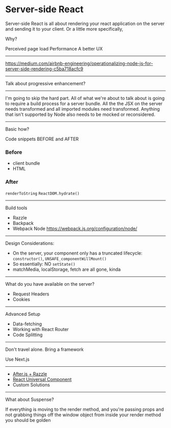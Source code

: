 # Server-side React

Server-side React is all about rendering your react application on the server and sending it to your client. Or a little more specifically, 

Why?

Perceived page load
Performance
A better UX

---

https://medium.com/airbnb-engineering/operationalizing-node-js-for-server-side-rendering-c5ba718acfc9

---

Talk about progressive enhancement?

---

I'm going to skip the hard part. All of what we're about to talk about is going to require a build process for a server bundle. All the the JSX on the server needs transformed and all imported modules need transformed. Anything that isn't supported by Node also needs to be mocked or reconsidered.

---

Basic how?

Code snippets BEFORE and AFTER

### Before
- client bundle
- HTML

### After

`renderToString`
`ReactDOM.hydrate()`

---

Build tools

- Razzle
- Backpack  
- Webpack Node https://webpack.js.org/configuration/node/

---

Design Considerations:
- On the server, your component only has a truncated lifecycle: `constructor()`, `UNSAFE_componentWillMount()`
- So essentially: NO `setState()`
- matchMedia, localStorage, fetch are all gone, kinda

---

What do you have available on the server?

- Request Headers
- Cookies

---

Advanced Setup

- Data-fetching
- Working with React Router
- Code Splitting

---

Don't travel alone. Bring a framework

Use Next.js

---

- [After.js + Razzle](https://github.com/jaredpalmer/after.js)
- [React Universal Component](https://github.com/faceyspacey/react-universal-component)
- Custom Solutions

---

What about Suspense?

If everything is moving to the render method, and you're passing props and not grabbing things off the window object from inside your render method you should be golden

